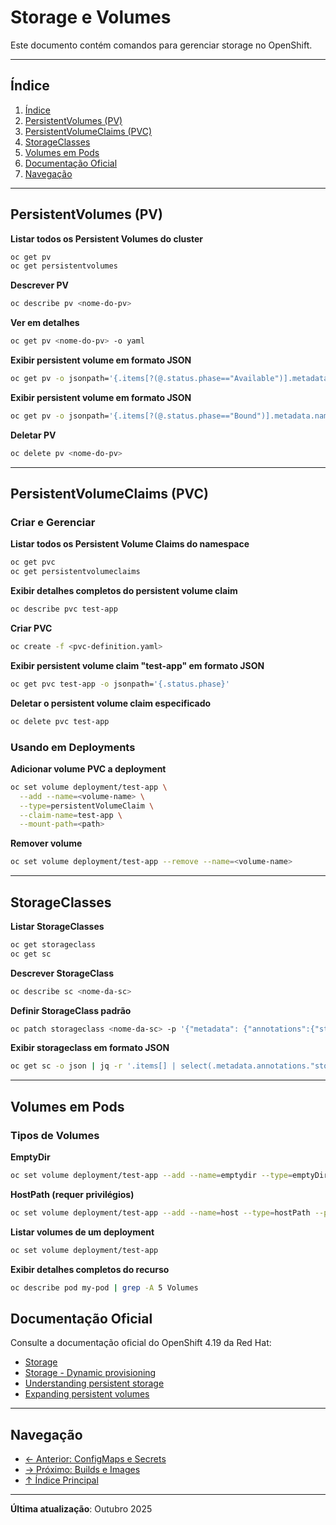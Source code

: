 # Storage e Volumes

Este documento contém comandos para gerenciar storage no OpenShift.

---

## Índice

1. [Índice](#índice)
2. [PersistentVolumes (PV)](#persistentvolumes-(pv))
3. [PersistentVolumeClaims (PVC)](#persistentvolumeclaims-(pvc))
4. [StorageClasses](#storageclasses)
5. [Volumes em Pods](#volumes-em-pods)
6. [Documentação Oficial](#documentação-oficial)
7. [Navegação](#navegação)
---

## PersistentVolumes (PV)

**Listar todos os Persistent Volumes do cluster**

```bash
oc get pv
oc get persistentvolumes
```

**Descrever PV**

```bash ignore-test
oc describe pv <nome-do-pv>
```

**Ver em detalhes**

```bash ignore-test
oc get pv <nome-do-pv> -o yaml
```

**Exibir persistent volume em formato JSON**

```bash
oc get pv -o jsonpath='{.items[?(@.status.phase=="Available")].metadata.name}'
```

**Exibir persistent volume em formato JSON**

```bash
oc get pv -o jsonpath='{.items[?(@.status.phase=="Bound")].metadata.name}'
```

**Deletar PV**

```bash ignore-test
oc delete pv <nome-do-pv>
```

---

## PersistentVolumeClaims (PVC)

### Criar e Gerenciar
**Listar todos os Persistent Volume Claims do namespace**

```bash
oc get pvc
oc get persistentvolumeclaims
```

**Exibir detalhes completos do persistent volume claim**


```bash ignore-test
oc describe pvc test-app
```

**Criar PVC**

```bash ignore-test
oc create -f <pvc-definition.yaml>
```

**Exibir persistent volume claim "test-app" em formato JSON**


```bash ignore-test
oc get pvc test-app -o jsonpath='{.status.phase}'
```

**Deletar o persistent volume claim especificado**


```bash ignore-test
oc delete pvc test-app
```

### Usando em Deployments
**Adicionar volume PVC a deployment**


```bash ignore-test
oc set volume deployment/test-app \
  --add --name=<volume-name> \
  --type=persistentVolumeClaim \
  --claim-name=test-app \
  --mount-path=<path>
```

**Remover volume**

```bash ignore-test
oc set volume deployment/test-app --remove --name=<volume-name>
```

---

## StorageClasses

**Listar StorageClasses**

```bash
oc get storageclass
oc get sc
```

**Descrever StorageClass**

```bash ignore-test
oc describe sc <nome-da-sc>
```

**Definir StorageClass padrão**

```bash ignore-test
oc patch storageclass <nome-da-sc> -p '{"metadata": {"annotations":{"storageclass.kubernetes.io/is-default-class":"true"}}}'
```

**Exibir storageclass em formato JSON**

```bash ignore-test
oc get sc -o json | jq -r '.items[] | select(.metadata.annotations."storageclass.kubernetes.io/is-default-class"=="true") | .metadata.name'
```
---

## Volumes em Pods

### Tipos de Volumes
**EmptyDir**


```bash
oc set volume deployment/test-app --add --name=emptydir --type=emptyDir --mount-path=/emptydir
```

**HostPath (requer privilégios)**


```bash ignore-test
oc set volume deployment/test-app --add --name=host --type=hostPath --path=/data --mount-path=/data
```

**Listar volumes de um deployment**


```bash
oc set volume deployment/test-app
```

**Exibir detalhes completos do recurso**


```bash
oc describe pod my-pod | grep -A 5 Volumes
```

## Documentação Oficial

Consulte a documentação oficial do OpenShift 4.19 da Red Hat:

- <a href="https://docs.redhat.com/en/documentation/openshift_container_platform/4.19/html/storage">Storage</a>
- <a href="https://docs.redhat.com/en/documentation/openshift_container_platform/4.19/html/storage/dynamic-provisioning">Storage - Dynamic provisioning</a>
- <a href="https://docs.redhat.com/en/documentation/openshift_container_platform/4.19/html/storage/understanding-persistent-storage">Understanding persistent storage</a>
- <a href="https://docs.redhat.com/en/documentation/openshift_container_platform/4.19/html/storage/expanding-persistent-volumes">Expanding persistent volumes</a>
---


## Navegação

- [← Anterior: ConfigMaps e Secrets](07-configmaps-secrets.md)
- [→ Próximo: Builds e Images](09-builds-images.md)
- [↑ Índice Principal](README.md)

---

**Última atualização**: Outubro 2025
